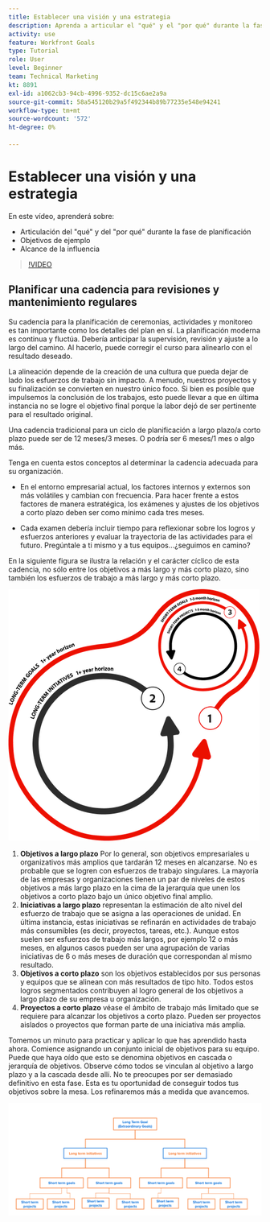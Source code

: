 ```yaml
---
title: Establecer una visión y una estrategia
description: Aprenda a articular el "qué" y el "por qué" durante la fase de planificación, los objetivos de ejemplo y el alcance de la influencia.
activity: use
feature: Workfront Goals
type: Tutorial
role: User
level: Beginner
team: Technical Marketing
kt: 8891
exl-id: a1062cb3-94cb-4996-9352-dc15c6ae2a9a
source-git-commit: 58a545120b29a5f492344b89b77235e548e94241
workflow-type: tm+mt
source-wordcount: '572'
ht-degree: 0%

---
```


# Establecer una visión y una estrategia

En este vídeo, aprenderá sobre:

* Articulación del &quot;qué&quot; y del &quot;por qué&quot; durante la fase de planificación
* Objetivos de ejemplo
* Alcance de la influencia

>[!VIDEO](https://video.tv.adobe.com/v/335185/?quality=12)

## Planificar una cadencia para revisiones y mantenimiento regulares

Su cadencia para la planificación de ceremonias, actividades y monitoreo es tan importante como los detalles del plan en sí. La planificación moderna es continua y fluctúa. Debería anticipar la supervisión, revisión y ajuste a lo largo del camino. Al hacerlo, puede corregir el curso para alinearlo con el resultado deseado.

La alineación depende de la creación de una cultura que pueda dejar de lado los esfuerzos de trabajo sin impacto. A menudo, nuestros proyectos y su finalización se convierten en nuestro único foco. Si bien es posible que impulsemos la conclusión de los trabajos, esto puede llevar a que en última instancia no se logre el objetivo final porque la labor dejó de ser pertinente para el resultado original.

Una cadencia tradicional para un ciclo de planificación a largo plazo/a corto plazo puede ser de 12 meses/3 meses. O podría ser 6 meses/1 mes o algo más.

Tenga en cuenta estos conceptos al determinar la cadencia adecuada para su organización.

* En el entorno empresarial actual, los factores internos y externos son más volátiles y cambian con frecuencia. Para hacer frente a estos factores de manera estratégica, los exámenes y ajustes de los objetivos a corto plazo deben ser como mínimo cada tres meses.

* Cada examen debería incluir tiempo para reflexionar sobre los logros y esfuerzos anteriores y evaluar la trayectoria de las actividades para el futuro. Pregúntale a ti mismo y a tus equipos...¿seguimos en camino?

En la siguiente figura se ilustra la relación y el carácter cíclico de esta cadencia, no sólo entre los objetivos a más largo y más corto plazo, sino también los esfuerzos de trabajo a más largo y más corto plazo.

![Gráfico de un ciclo de ejecución estratégica](assets/02-workfront-goals-strategic-execution-cycle.png)

1. **Objetivos a largo plazo** Por lo general, son objetivos empresariales u organizativos más amplios que tardarán 12 meses en alcanzarse. No es probable que se logren con esfuerzos de trabajo singulares. La mayoría de las empresas y organizaciones tienen un par de niveles de estos objetivos a más largo plazo en la cima de la jerarquía que unen los objetivos a corto plazo bajo un único objetivo final amplio.
1. **Iniciativas a largo plazo** representan la estimación de alto nivel del esfuerzo de trabajo que se asigna a las operaciones de unidad. En última instancia, estas iniciativas se refinarán en actividades de trabajo más consumibles (es decir, proyectos, tareas, etc.). Aunque estos suelen ser esfuerzos de trabajo más largos, por ejemplo 12 o más meses, en algunos casos pueden ser una agrupación de varias iniciativas de 6 o más meses de duración que correspondan al mismo resultado.
1. **Objetivos a corto plazo** son los objetivos establecidos por sus personas y equipos que se alinean con más resultados de tipo hito. Todos estos logros segmentados contribuyen al logro general de los objetivos a largo plazo de su empresa u organización.
1. **Proyectos a corto plazo** véase el ámbito de trabajo más limitado que se requiere para alcanzar los objetivos a corto plazo. Pueden ser proyectos aislados o proyectos que forman parte de una iniciativa más amplia.

<!--
Your turn graphic
-->

Tomemos un minuto para practicar y aplicar lo que has aprendido hasta ahora. Comience asignando un conjunto inicial de objetivos para su equipo. Puede que haya oído que esto se denomina objetivos en cascada o jerarquía de objetivos. Observe cómo todos se vinculan al objetivo a largo plazo y a la cascada desde allí. No te preocupes por ser demasiado definitivo en esta fase. Esta es tu oportunidad de conseguir todos tus objetivos sobre la mesa. Los refinaremos más a medida que avancemos.

![Un gráfico de mapeo de objetivos a corto y largo plazo](assets/03-workfront-goals-goal-mapping.png)
